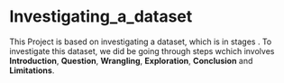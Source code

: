 # Investigating_a_dataset

This Project is based on investigating a dataset, which is in stages .
To investigate this dataset, we did be going through steps wchich involves **Introduction**, **Question**, **Wrangling**, **Exploration**, **Conclusion** and **Limitations**.
